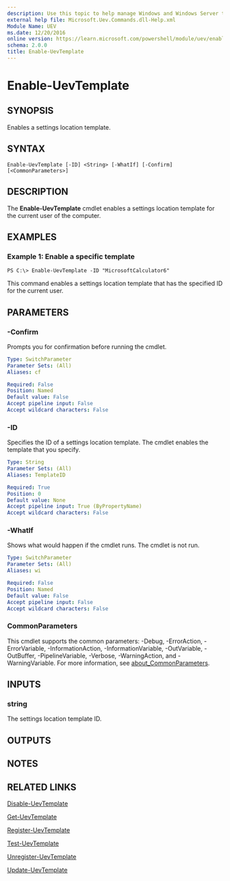 ```yaml
---
description: Use this topic to help manage Windows and Windows Server technologies with Windows PowerShell.
external help file: Microsoft.Uev.Commands.dll-Help.xml
Module Name: UEV
ms.date: 12/20/2016
online version: https://learn.microsoft.com/powershell/module/uev/enable-uevtemplate?view=windowsserver2016-ps&wt.mc_id=ps-gethelp
schema: 2.0.0
title: Enable-UevTemplate
---
```


# Enable-UevTemplate

## SYNOPSIS
Enables a settings location template.

## SYNTAX

```
Enable-UevTemplate [-ID] <String> [-WhatIf] [-Confirm] [<CommonParameters>]
```

## DESCRIPTION
The **Enable-UevTemplate** cmdlet enables a settings location template for the current user of the computer.

## EXAMPLES

### Example 1: Enable a specific template
```
PS C:\> Enable-UevTemplate -ID "MicrosoftCalculator6"
```

This command enables a settings location template that has the specified ID for the current user.

## PARAMETERS

### -Confirm
Prompts you for confirmation before running the cmdlet.

```yaml
Type: SwitchParameter
Parameter Sets: (All)
Aliases: cf

Required: False
Position: Named
Default value: False
Accept pipeline input: False
Accept wildcard characters: False
```

### -ID
Specifies the ID of a settings location template.
The cmdlet enables the template that you specify.

```yaml
Type: String
Parameter Sets: (All)
Aliases: TemplateID

Required: True
Position: 0
Default value: None
Accept pipeline input: True (ByPropertyName)
Accept wildcard characters: False
```

### -WhatIf
Shows what would happen if the cmdlet runs.
The cmdlet is not run.

```yaml
Type: SwitchParameter
Parameter Sets: (All)
Aliases: wi

Required: False
Position: Named
Default value: False
Accept pipeline input: False
Accept wildcard characters: False
```

### CommonParameters
This cmdlet supports the common parameters: -Debug, -ErrorAction, -ErrorVariable, -InformationAction, -InformationVariable, -OutVariable, -OutBuffer, -PipelineVariable, -Verbose, -WarningAction, and -WarningVariable. For more information, see [about_CommonParameters](https://go.microsoft.com/fwlink/?LinkID=113216).

## INPUTS

### string
The settings location template ID.

## OUTPUTS

## NOTES

## RELATED LINKS

[Disable-UevTemplate](./Disable-UevTemplate.md)

[Get-UevTemplate](./Get-UevTemplate.md)

[Register-UevTemplate](./Register-UevTemplate.md)

[Test-UevTemplate](./Test-UevTemplate.md)

[Unregister-UevTemplate](./Unregister-UevTemplate.md)

[Update-UevTemplate](./Update-UevTemplate.md)

